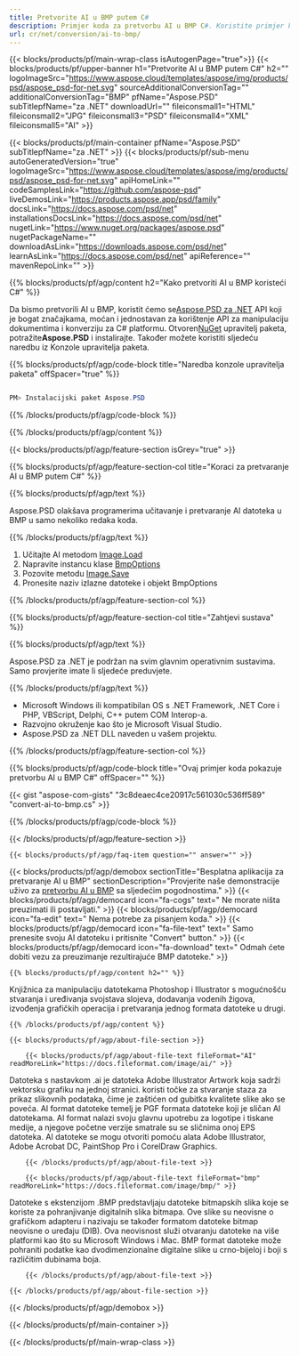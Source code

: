 ```yaml
---
title: Pretvorite AI u BMP putem C#
description: Primjer koda za pretvorbu AI u BMP C#. Koristite primjer koda API-ja za skupnu pretvorbu AI datoteka u BMP unutar VB.NET, Asp.NET ili bilo koje .NET aplikacije.
url: cr/net/conversion/ai-to-bmp/
---
```


{{< blocks/products/pf/main-wrap-class isAutogenPage="true">}}
{{< blocks/products/pf/upper-banner h1="Pretvorite AI u BMP putem C#" h2="" logoImageSrc="https://www.aspose.cloud/templates/aspose/img/products/psd/aspose_psd-for-net.svg" sourceAdditionalConversionTag="" additionalConversionTag="BMP" pfName="Aspose.PSD" subTitlepfName="za .NET" downloadUrl="" fileiconsmall1="HTML" fileiconsmall2="JPG" fileiconsmall3="PSD" fileiconsmall4="XML" fileiconsmall5="AI" >}}

{{< blocks/products/pf/main-container pfName="Aspose.PSD" subTitlepfName="za .NET" >}}
{{< blocks/products/pf/sub-menu autoGeneratedVersion="true" logoImageSrc="https://www.aspose.cloud/templates/aspose/img/products/psd/aspose_psd-for-net.svg" apiHomeLink="" codeSamplesLink="https://github.com/aspose-psd" liveDemosLink="https://products.aspose.app/psd/family" docsLink="https://docs.aspose.com/psd/net" installationsDocsLink="https://docs.aspose.com/psd/net" nugetLink="https://www.nuget.org/packages/aspose.psd" nugetPackageName="" downloadAsLink="https://downloads.aspose.com/psd/net" learnAsLink="https://docs.aspose.com/psd/net" apiReference="" mavenRepoLink="" >}}

{{% blocks/products/pf/agp/content h2="Kako pretvoriti AI u BMP koristeći C#" %}}

Da bismo pretvorili AI u BMP, koristit ćemo se<a href="/psd/{{< lang-code >}}net">Aspose.PSD za .NET</a> API koji je bogat značajkama, moćan i jednostavan za korištenje API za manipulaciju dokumentima i konverziju za C# platformu. Otvoren<a href="https://www.nuget.org/packages/aspose.psd">NuGet</a> upravitelj paketa, potražite<b>Aspose.PSD</b> i instalirajte. Također možete koristiti sljedeću naredbu iz Konzole upravitelja paketa.

{{% blocks/products/pf/agp/code-block title="Naredba konzole upravitelja paketa" offSpacer="true" %}}

```cs

PM> Instalacijski paket Aspose.PSD

```

{{% /blocks/products/pf/agp/code-block %}}

{{% /blocks/products/pf/agp/content %}}

{{< blocks/products/pf/agp/feature-section isGrey="true" >}}

{{% blocks/products/pf/agp/feature-section-col title="Koraci za pretvaranje AI u BMP putem C#" %}}

{{% blocks/products/pf/agp/text %}}

 Aspose.PSD olakšava programerima učitavanje i pretvaranje AI datoteka u BMP u samo nekoliko redaka koda.

{{% /blocks/products/pf/agp/text %}}

1. Učitajte AI metodom [Image.Load](https://apireference.aspose.com/psd/net/aspose.psd/image/methods/load/index)
1. Napravite instancu klase [BmpOptions](https://apireference.aspose.com/imaging/net/aspose.imaging.imageoptions/bmpoptions)
1. Pozovite metodu [Image.Save](https://apireference.aspose.com/psd/net/aspose.psd/image/methods/save/index)
1. Pronesite naziv izlazne datoteke i objekt BmpOptions

{{% /blocks/products/pf/agp/feature-section-col %}}

{{% blocks/products/pf/agp/feature-section-col title="Zahtjevi sustava" %}}

{{% blocks/products/pf/agp/text %}}

 Aspose.PSD za .NET je podržan na svim glavnim operativnim sustavima. Samo provjerite imate li sljedeće preduvjete.

{{% /blocks/products/pf/agp/text %}}

- Microsoft Windows ili kompatibilan OS s .NET Framework, .NET Core i PHP, VBScript, Delphi, C++ putem COM Interop-a.
- Razvojno okruženje kao što je Microsoft Visual Studio.
- Aspose.PSD za .NET DLL naveden u vašem projektu.

{{% /blocks/products/pf/agp/feature-section-col %}}

{{% blocks/products/pf/agp/code-block title="Ovaj primjer koda pokazuje pretvorbu AI u BMP C#" offSpacer="" %}}

{{< gist "aspose-com-gists" "3c8deaec4ce20917c561030c536ff589" "convert-ai-to-bmp.cs" >}}

{{% /blocks/products/pf/agp/code-block %}}

{{< /blocks/products/pf/agp/feature-section >}}

    {{< blocks/products/pf/agp/faq-item question="" answer="" >}}
 

<!-- aboutfile Starts -->

{{< blocks/products/pf/agp/demobox sectionTitle="Besplatna aplikacija za pretvaranje AI u BMP" sectionDescription="Provjerite naše demonstracije uživo za [pretvorbu AI u BMP](https://products.aspose.app/psd/conversion/ai-to-bmp) sa sljedećim pogodnostima." >}}
        {{< blocks/products/pf/agp/democard icon="fa-cogs" text=" Ne morate ništa preuzimati ili postavljati." >}}
        {{< blocks/products/pf/agp/democard icon="fa-edit" text=" Nema potrebe za pisanjem koda." >}}
        {{< blocks/products/pf/agp/democard icon="fa-file-text" text=" Samo prenesite svoju AI datoteku i pritisnite \"Convert\" button." >}}
        {{< blocks/products/pf/agp/democard icon="fa-download" text=" Odmah ćete dobiti vezu za preuzimanje rezultirajuće BMP datoteke." >}}

    {{% blocks/products/pf/agp/content h2="" %}}

Knjižnica za manipulaciju datotekama Photoshop i Illustrator s mogućnošću stvaranja i uređivanja svojstava slojeva, dodavanja vodenih žigova, izvođenja grafičkih operacija i pretvaranja jednog formata datoteke u drugi.



    {{% /blocks/products/pf/agp/content %}}

    {{< blocks/products/pf/agp/about-file-section >}}

        {{< blocks/products/pf/agp/about-file-text fileFormat="AI" readMoreLink="https://docs.fileformat.com/image/ai/" >}}
Datoteka s nastavkom .ai je datoteka Adobe Illustrator Artwork koja sadrži vektorsku grafiku na jednoj stranici. koristi točke za stvaranje staza za prikaz slikovnih podataka, čime je zaštićen od gubitka kvalitete slike ako se poveća. AI format datoteke temelj je PGF formata datoteke koji je sličan AI datotekama. AI format nalazi svoju glavnu upotrebu za logotipe i tiskane medije, a njegove početne verzije smatrale su se sličnima onoj EPS datoteka. AI datoteke se mogu otvoriti pomoću alata Adobe Illustrator, Adobe Acrobat DC, PaintShop Pro i CorelDraw Graphics.

        {{< /blocks/products/pf/agp/about-file-text >}}

        {{< blocks/products/pf/agp/about-file-text fileFormat="bmp" readMoreLink="https://docs.fileformat.com/image/bmp/" >}}
Datoteke s ekstenzijom .BMP predstavljaju datoteke bitmapskih slika koje se koriste za pohranjivanje digitalnih slika bitmapa. Ove slike su neovisne o grafičkom adapteru i nazivaju se također formatom datoteke bitmap neovisne o uređaju (DIB). Ova neovisnost služi otvaranju datoteke na više platformi kao što su Microsoft Windows i Mac. BMP format datoteke može pohraniti podatke kao dvodimenzionalne digitalne slike u crno-bijeloj i boji s različitim dubinama boja.

        {{< /blocks/products/pf/agp/about-file-text >}}

    {{< /blocks/products/pf/agp/about-file-section >}}

{{< /blocks/products/pf/agp/demobox >}}

<!-- aboutfile Ends -->



{{< /blocks/products/pf/main-container >}}
    
{{< /blocks/products/pf/main-wrap-class >}}
